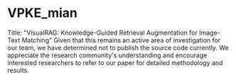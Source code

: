 # VPKE_mian
Title: "VisualRAG: Knowledge-Guided Retrieval Augmentation for Image-Text Matching"
Given that this remains an active area of investigation for our team, we have determined not to publish the source code currently. We appreciate the research community's understanding and encourage interested researchers to refer to our paper for detailed methodology and results.
